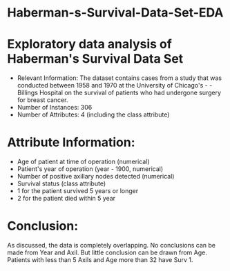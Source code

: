 # Haberman-s-Survival-Data-Set-EDA
 
# Exploratory data analysis of Haberman's Survival Data Set
 
- Relevant Information: The dataset contains cases from a study that was conducted between 1958 and 1970 at the University of Chicago's  - - Billings Hospital on the survival of patients who had undergone surgery for breast cancer.
- Number of Instances: 306
- Number of Attributes: 4 (including the class attribute)

# Attribute Information:
- Age of patient at time of operation (numerical)
- Patient's year of operation (year - 1900, numerical)
- Number of positive axillary nodes detected (numerical)
- Survival status (class attribute)
- 1 for the patient survived 5 years or longer
- 2 for the patient died within 5 year
 
# Conclusion:
As discussed, the data is completely overlapping. No conclusions can be made from Year and Axil. But little conclusion can be drawn from Age. 
Patients with less than 5 Axils and Age more than 32 have Surv 1.
